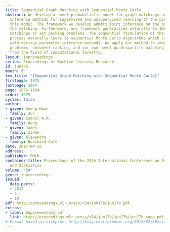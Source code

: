 ```yaml
---
title: Sequential Graph Matching with Sequential Monte Carlo
abstract: We develop a novel probabilistic model for graph matchings and develop practical
  inference methods for supervised and unsupervised learning of the parameters of
  this model. The framework we develop admits joint inference on the parameters and
  the matching. Furthermore, our framework generalizes naturally to $K$-partite hypergraph
  matchings or set packing problems. The sequential formulation of the graph matching
  process naturally leads to sequential Monte Carlo algorithms which can be combined
  with various parameter inference methods. We apply our method to image matching
  problems, document ranking, and our own novel quadripartite matching problem arising
  from the field of computational forestry.
layout: inproceedings
series: Proceedings of Machine Learning Research
id: jun17b
month: 0
tex_title: "{Sequential Graph Matching with Sequential Monte Carlo}"
firstpage: 1075
lastpage: 1084
page: 1075-1084
order: 1075
cycles: false
author:
- given: Seong-Hwan
  family: Jun
- given: Samuel W.K.
  family: Wong
- given: James
  family: Zidek
- given: Alexandre
  family: Bouchard-Cote
date: 2017-04-10
address: 
publisher: PMLR
container-title: Proceedings of the 20th International Conference on Artificial Intelligence
  and Statistics
volume: '54'
genre: inproceedings
issued:
  date-parts:
  - 2017
  - 4
  - 10
pdf: http://proceedings.mlr.press/v54/jun17b/jun17b.pdf
extras:
- label: Supplementary pdf
  link: http://proceedings.mlr.press/v54/jun17b/jun17b/jun17b-supp.pdf
# Format based on citeproc: http://blog.martinfenner.org/2013/07/30/citeproc-yaml-for-bibliographies/
---
```

